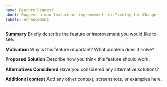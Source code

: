 ```yaml
---
name: Feature Request
about: Suggest a new feature or improvement for Timothy for Change
labels: enhancement
---
```


**Summary**
Briefly describe the feature or improvement you would like to see.

**Motivation**
Why is this feature important? What problem does it solve?

**Proposed Solution**
Describe how you think this feature should work.

**Alternatives Considered**
Have you considered any alternative solutions?

**Additional context**
Add any other context, screenshots, or examples here.
